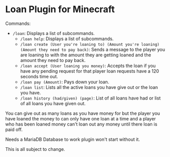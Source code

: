# Loan Plugin for Minecraft

Commands:
- `/loan`: Displays a list of subcommands.
  - `/loan help`: Displays a list of subcommands.
  - `/loan create (User you're loaning to) (Amount you're loaning) (Amount they need to pay back)`:
     Sends a message to the player you are loaning to with the amount they are getting loaned and the amount they need to pay back.
  - `/loan accept (User loaning you money)`:
     Accepts the loan if you have any pending request for that player loan requests have a 120 seconds time out.
  - `/loan pay (Amount)`: Pays down your loan.
  - `/loan list`: Lists all the active loans you have give out or the loan you have.
  - `/loan history (had/given) (page)`: List of all loans have had or list of all loans you have given out.

You can give out as many loans as you have money for but the player you have loaned the money to can only have one loan at a time
and a player who has been loaned money can't loan out any money until there loan is paid off.

Needs a MariaDB Database to work plugin won't start without it.

This is all subject to change.
